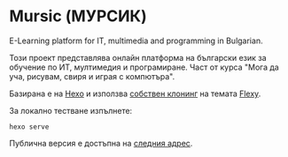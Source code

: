 # Mursic (МУРСИК)
E-Learning platform for IT, multimedia and programming in Bulgarian.

Този проект представлява онлайн платформа на български език за обучение по ИТ, мултимедия и програмиране. Част от курса "Мога да уча, рисувам, свиря и играя с компютъра".

Базирана е на [Hexo](https://hexo.io/) и използва [собствен клонинг](https://github.com/mayalekova/flexy) на темата [Flexy](https://github.com/sjaakvandenberg/flexy).

За локално тестване изпълнете:
```
hexo serve
```

Публична версия е достъпна на [следния адрес](http://mursic.netlify.com/).
